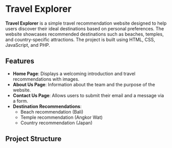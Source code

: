 # Travel Explorer

**Travel Explorer** is a simple travel recommendation website designed to help users discover their ideal destinations based on personal preferences. The website showcases recommended destinations such as beaches, temples, and country-specific attractions. The project is built using HTML, CSS, JavaScript, and PHP.

## Features
- **Home Page**: Displays a welcoming introduction and travel recommendations with images.
- **About Us Page**: Information about the team and the purpose of the website.
- **Contact Us Page**: Allows users to submit their email and a message via a form.
- **Destination Recommendations**:
  - Beach recommendation (Bali)
  - Temple recommendation (Angkor Wat)
  - Country recommendation (Japan)

## Project Structure
